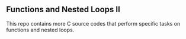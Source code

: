 ## Functions and Nested Loops II

This repo contains more C source codes that perform specific tasks on functions and nested loops.
